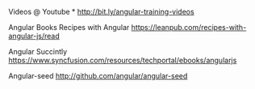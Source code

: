 Videos @ Youtube
    * http://bit.ly/angular-training-videos
    
Angular Books
Recipes with Angular
    https://leanpub.com/recipes-with-angular-js/read
    
Angular Succintly
    https://www.syncfusion.com/resources/techportal/ebooks/angularjs
    

Angular-seed
    http://github.com/angular/angular-seed